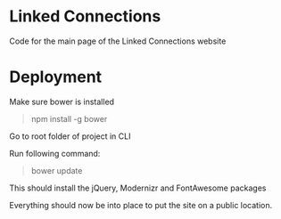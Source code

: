 # Linked Connections

Code for the main page of the Linked Connections website

# Deployment

Make sure bower is installed

> npm install -g bower

Go to root folder of project in CLI

Run following command:

> bower update

This should install the jQuery, Modernizr and FontAwesome packages

Everything should now be into place to put the site on a public location.

